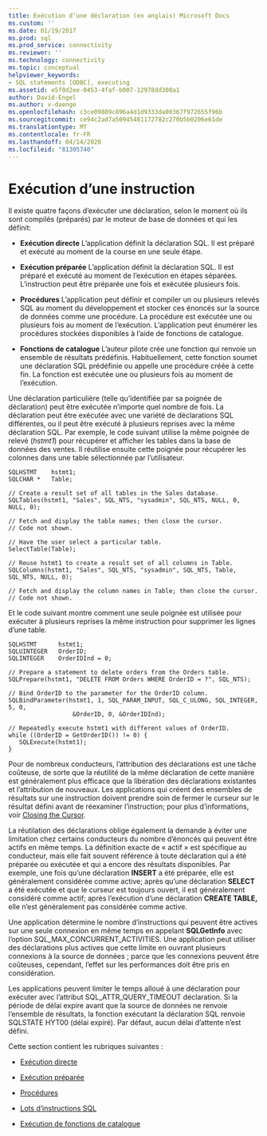 ```yaml
---
title: Exécution d’une déclaration (en anglais) Microsoft Docs
ms.custom: ''
ms.date: 01/19/2017
ms.prod: sql
ms.prod_service: connectivity
ms.reviewer: ''
ms.technology: connectivity
ms.topic: conceptual
helpviewer_keywords:
- SQL statements [ODBC], executing
ms.assetid: e5f0d2ee-0453-4faf-b007-12978dd300a1
author: David-Engel
ms.author: v-daenge
ms.openlocfilehash: c3ce09809c896a4d1d9333da00367f972655f96b
ms.sourcegitcommit: ce94c2ad7a50945481172782c270b5b0206e61de
ms.translationtype: MT
ms.contentlocale: fr-FR
ms.lasthandoff: 04/14/2020
ms.locfileid: "81305740"
---
```

# <a name="executing-a-statement"></a>Exécution d’une instruction
Il existe quatre façons d’exécuter une déclaration, selon le moment où ils sont compilés (préparés) par le moteur de base de données et qui les définit:  
  
-   **Exécution directe** L’application définit la déclaration SQL. Il est préparé et exécuté au moment de la course en une seule étape.  
  
-   **Exécution préparée** L’application définit la déclaration SQL. Il est préparé et exécuté au moment de l’exécution en étapes séparées. L’instruction peut être préparée une fois et exécutée plusieurs fois.  
  
-   **Procédures** L’application peut définir et compiler un ou plusieurs relevés SQL au moment du développement et stocker ces énoncés sur la source de données comme une procédure. La procédure est exécutée une ou plusieurs fois au moment de l’exécution. L’application peut énumérer les procédures stockées disponibles à l’aide de fonctions de catalogue.  
  
-   **Fonctions de catalogue** L’auteur pilote crée une fonction qui renvoie un ensemble de résultats prédéfinis. Habituellement, cette fonction soumet une déclaration SQL prédéfinie ou appelle une procédure créée à cette fin. La fonction est exécutée une ou plusieurs fois au moment de l’exécution.  
  
 Une déclaration particulière (telle qu’identifiée par sa poignée de déclaration) peut être exécutée n’importe quel nombre de fois. La déclaration peut être exécutée avec une variété de déclarations SQL différentes, ou il peut être exécuté à plusieurs reprises avec la même déclaration SQL. Par exemple, le code suivant utilise la même poignée de relevé (*hstmt1*) pour récupérer et afficher les tables dans la base de données des ventes. Il réutilise ensuite cette poignée pour récupérer les colonnes dans une table sélectionnée par l’utilisateur.  
  
```  
SQLHSTMT    hstmt1;  
SQLCHAR *   Table;  
  
// Create a result set of all tables in the Sales database.  
SQLTables(hstmt1, "Sales", SQL_NTS, "sysadmin", SQL_NTS, NULL, 0, NULL, 0);  
  
// Fetch and display the table names; then close the cursor.  
// Code not shown.  
  
// Have the user select a particular table.  
SelectTable(Table);  
  
// Reuse hstmt1 to create a result set of all columns in Table.  
SQLColumns(hstmt1, "Sales", SQL_NTS, "sysadmin", SQL_NTS, Table, SQL_NTS, NULL, 0);  
  
// Fetch and display the column names in Table; then close the cursor.  
// Code not shown.  
```  
  
 Et le code suivant montre comment une seule poignée est utilisée pour exécuter à plusieurs reprises la même instruction pour supprimer les lignes d’une table.  
  
```  
SQLHSTMT      hstmt1;  
SQLUINTEGER   OrderID;  
SQLINTEGER    OrderIDInd = 0;  
  
// Prepare a statement to delete orders from the Orders table.  
SQLPrepare(hstmt1, "DELETE FROM Orders WHERE OrderID = ?", SQL_NTS);  
  
// Bind OrderID to the parameter for the OrderID column.  
SQLBindParameter(hstmt1, 1, SQL_PARAM_INPUT, SQL_C_ULONG, SQL_INTEGER, 5, 0,  
                  &OrderID, 0, &OrderIDInd);  
  
// Repeatedly execute hstmt1 with different values of OrderID.  
while ((OrderID = GetOrderID()) != 0) {  
   SQLExecute(hstmt1);  
}  
```  
  
 Pour de nombreux conducteurs, l’attribution des déclarations est une tâche coûteuse, de sorte que la réutilité de la même déclaration de cette manière est généralement plus efficace que la libération des déclarations existantes et l’attribution de nouveaux. Les applications qui créent des ensembles de résultats sur une instruction doivent prendre soin de fermer le curseur sur le résultat défini avant de réexaminer l’instruction; pour plus d’informations, voir [Closing the Cursor](../../../odbc/reference/develop-app/closing-the-cursor.md).  
  
 La réutilation des déclarations oblige également la demande à éviter une limitation chez certains conducteurs du nombre d’énoncés qui peuvent être actifs en même temps. La définition exacte de « actif » est spécifique au conducteur, mais elle fait souvent référence à toute déclaration qui a été préparée ou exécutée et qui a encore des résultats disponibles. Par exemple, une fois qu’une déclaration **INSERT** a été préparée, elle est généralement considérée comme active; après qu’une déclaration **SELECT** a été exécutée et que le curseur est toujours ouvert, il est généralement considéré comme actif; après l’exécution d’une déclaration **CREATE TABLE,** elle n’est généralement pas considérée comme active.  
  
 Une application détermine le nombre d’instructions qui peuvent être actives sur une seule connexion en même temps en appelant **SQLGetInfo** avec l’option SQL_MAX_CONCURRENT_ACTIVITIES. Une application peut utiliser des déclarations plus actives que cette limite en ouvrant plusieurs connexions à la source de données ; parce que les connexions peuvent être coûteuses, cependant, l’effet sur les performances doit être pris en considération.  
  
 Les applications peuvent limiter le temps alloué à une déclaration pour exécuter avec l’attribut SQL_ATTR_QUERY_TIMEOUT déclaration. Si la période de délai expire avant que la source de données ne renvoie l’ensemble de résultats, la fonction exécutant la déclaration SQL renvoie SQLSTATE HYT00 (délai expiré). Par défaut, aucun délai d’attente n’est défini.  
  
 Cette section contient les rubriques suivantes :  
  
-   [Exécution directe](../../../odbc/reference/develop-app/direct-execution-odbc.md)  
  
-   [Exécution préparée](../../../odbc/reference/develop-app/prepared-execution-odbc.md)  
  
-   [Procédures](../../../odbc/reference/develop-app/procedures-odbc.md)  
  
-   [Lots d’instructions SQL](../../../odbc/reference/develop-app/batches-of-sql-statements.md)  
  
-   [Exécution de fonctions de catalogue](../../../odbc/reference/develop-app/executing-catalog-functions.md)
